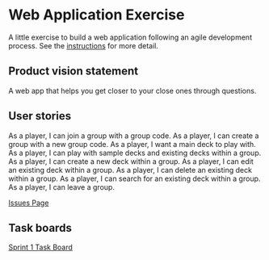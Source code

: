 # Web Application Exercise

A little exercise to build a web application following an agile development process. See the [instructions](instructions.md) for more detail.

## Product vision statement

A web app that helps you get closer to your close ones through questions.

## User stories

As a player, I can join a group with a group code.
As a player, I can create a group with a new group code.
As a player, I want a main deck to play with.
As a player, I can play with sample decks and existing decks within a group.
As a player, I can create a new deck within a group.
As a player, I can edit an existing deck within a group.
As a player, I can delete an existing deck within a group.
As a player, I can search for an existing deck within a group.
As a player, I can leave a group.

[Issues Page](https://github.com/software-students-spring2024/2-web-app-exercise-gas2/issues)

## Task boards

[Sprint 1 Task Board](https://github.com/orgs/software-students-spring2024/projects/4)
